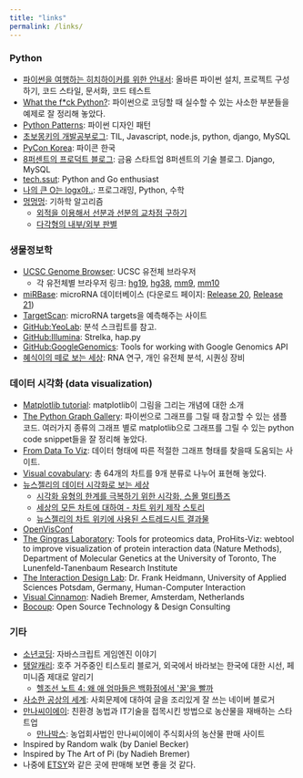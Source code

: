```yaml
---
title: "links"
permalink: /links/
---
```


### Python

* [파이썬을 여행하는 히치하이커를 위한 안내서](http://python-guide-kr.readthedocs.io/ko/latest/):
  올바른 파이썬 설치, 프로젝트 구성하기, 코드 스타일, 문서화, 코드 테스트
* [What the f*ck Python?](https://github.com/satwikkansal/wtfpython/blob/master/README.md):
  파이썬으로 코딩할 때 실수할 수 있는 사소한 부분들을 예제로 잘 정리해 놓았다.
* [Python Patterns](http://matthiaseisen.com/pp/):
  파이썬 디자인 패턴
* [초보몽키의 개발공부로그](https://wayhome25.github.io/): TIL, Javascript, node.js, python, django, MySQL
* [PyCon Korea](https://www.pycon.kr/): 파이콘 한국
* [8퍼센트의 프로덕트 블로그](https://8percent.github.io/):
  금융 스타트업 8퍼센트의 기술 블로그. Django, MySQL
* [tech.ssut](https://tech.ssut.me/): Python and Go enthusiast
* [나의 큰 O는 logx야..](http://bab2min.tistory.com/): 프로그래밍, Python, 수학
* [멍멍멍](http://bowbowbow.tistory.com/): 기하학 알고리즘
    * [외적을 이용해서 선분과 선분의 교차점 구하기](http://bowbowbow.tistory.com/17)
    * [다각형의 내부/외부 판별](http://bowbowbow.tistory.com/24)


### 생물정보학

* [UCSC Genome Browser](https://genome.ucsc.edu/): UCSC 유전체 브라우저
    * 각 유전체별 브라우저 링크: [hg19](https://genome.ucsc.edu/cgi-bin/hgTracks?db=hg19), [hg38](https://genome.ucsc.edu/cgi-bin/hgTracks?db=hg38), [mm9](https://genome.ucsc.edu/cgi-bin/hgTracks?&db=mm9), [mm10](https://genome.ucsc.edu/cgi-bin/hgTracks?db=mm10)
* [miRBase](http://www.mirbase.org/): microRNA 데이터베이스 (다운로드 페이지: [Release 20](ftp://mirbase.org/pub/mirbase/20/), [Release 21](ftp://mirbase.org/pub/mirbase/21/))
* [TargetScan](http://www.targetscan.org/vert_71/): microRNA targets을 예측해주는 사이트
* [GitHub:YeoLab](https://github.com/YeoLab): 분석 스크립트를 참고.
* [GitHub:Illumina](https://github.com/Illumina): Strelka, hap.py
* [GitHub:GoogleGenomics](https://github.com/googlegenomics): Tools for working with Google Genomics API
* [혜식이의 떼로 보는 세상](http://openlook.org/wp/): RNA 연구, 개인 유전체 분석, 시퀀싱 장비


### 데이터 시각화 (data visualization)

* [Matplotlib tutorial](https://www.labri.fr/perso/nrougier/teaching/matplotlib/):
  matplotlib이 그림을 그리는 개념에 대한 소개
* [The Python Graph Gallery](https://python-graph-gallery.com/):
  파이썬으로 그래프를 그릴 때 참고할 수 있는 샘플 코드. 여러가지 종류의 그래프 별로 matplotlib으로 그래프를 그릴 수 있는
  python code snippet들을 잘 정리해 놓았다.
* [From Data To Viz](https://www.data-to-viz.com/):
  데이터 형태에 따른 적절한 그래프 형태를 찾을때 도움되는 사이트.
* [Visual covabulary](ft.com/vocabulary): 총 64개의 차트를 9개 분류로 나누어 표현해 놓았다.
* [뉴스젤리의 데이터 시각화로 보는 세상](http://blog.naver.com/datageeks)
    * [시각화 유형의 한계를 극복하기 위한 시각화, 스몰 멀티플즈](http://blog.naver.com/datageeks/221106243674)
    * [세상의 모든 차트에 대하여 - 차트 위키 제작 스토리](http://blog.naver.com/datageeks/220924543078)
    * [뉴스젤리의 차트 위키에 사용된 스트레드시트 결과물](https://docs.google.com/spreadsheets/d/16Ii3pdCdVuKO4wrTJmKPLERGb-6L9OB6eX-DzwREqT4/edit#g)
* [OpenVisConf](https://openvisconf.com/)
* [The Gingras Laboratory](http://gingraslab.lunenfeld.ca/index.php): Tools for proteomics data, ProHits-Viz: webtool to improve visualization of protein interaction data (Nature Methods), Department of Molecular Genetics at the University of Toronto, The Lunenfeld-Tanenbaum Research Institute
* [The Interaction Design Lab](https://idl.fh-potsdam.de/people/frank-heidmann/): Dr. Frank Heidmann, University of Applied Sciences Potsdam, Germany, Human-Computer Interaction
* [Visual Cinnamon](https://www.visualcinnamon.com/): Nadieh Bremer, Amsterdam, Netherlands
* [Bocoup](https://bocoup.com/): Open Source Technology & Design Consulting
 

### 기타

* [소년코딩](http://boycoding.tistory.com): 자바스크립트 게임엔진 이야기
* [탱알캐리](http://taengal.tistory.com/): 호주 거주중인 티스토리 블로거, 외국에서 바라보는 한국에 대한 시선, 페미니즘 제대로 알리기
    * [헬조선 노트 4: 왜 애 엄마들은 백화점에서 '꿀'을 빨까](http://taengal.tistory.com/152)
* [사소한 공상의 세계](http://dreame2000.blog.me/220915487511): 사회문제에 대하여 글을 조리있게 잘 쓰는 네이버 블로거
* [만나씨이에이](http://www.mannacea.com/): 친환경 농법과 IT기술을 접목시킨 방법으로 농산물을 재배하는 스타트업
    * [만나박스](http://mannabox.co.kr/): 농업회사법인 만나씨이에이 주식회사의 농산물 판매 사이트
* Inspired by Random walk (by Daniel Becker)
* Inspired by The Art of Pi (by Nadieh Bremer)
* 나중에 [ETSY](https://www.etsy.com/)와 같은 곳에 판매해 보면 좋을 것 같다.